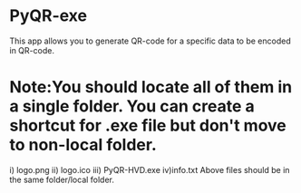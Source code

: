 # PyQR-exe
This app allows you to generate QR-code for a specific data to be encoded in QR-code.

# Note:You should locate all of them in a single folder. You can create a shortcut for .exe file but don't move to non-local folder.

i) logo.png ii) logo.ico iii) PyQR-HVD.exe iv)info.txt
Above files should be in the same folder/local folder.
